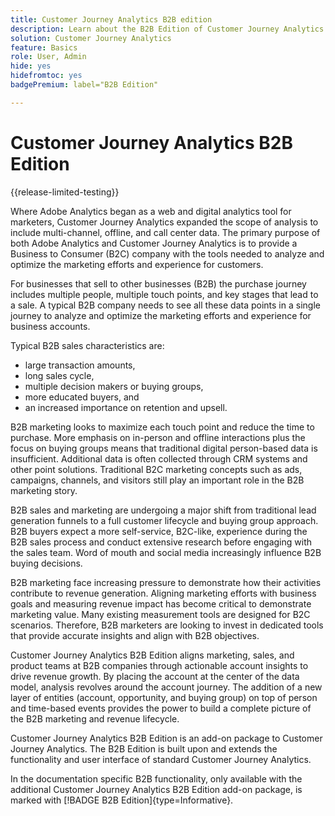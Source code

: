 ```yaml
---
title: Customer Journey Analytics B2B edition
description: Learn about the B2B Edition of Customer Journey Analytics.
solution: Customer Journey Analytics
feature: Basics
role: User, Admin
hide: yes
hidefromtoc: yes
badgePremium: label="B2B Edition"

---
```

# Customer Journey Analytics B2B Edition

{{release-limited-testing}}

Where Adobe Analytics began as a web and digital analytics tool for marketers, Customer Journey Analytics expanded the scope of analysis to include multi-channel, offline, and call center data. The primary purpose of both Adobe Analytics and Customer Journey Analytics is to provide a Business to Consumer (B2C) company with the tools needed to analyze and optimize the marketing efforts and experience for customers.

For businesses that sell to other businesses (B2B) the purchase journey includes multiple people, multiple touch points, and key stages that lead to a sale. A typical B2B company needs to see all these data points in a single journey to analyze and optimize the marketing efforts and experience for business accounts.

Typical B2B sales characteristics are:

* large transaction amounts, 
* long sales cycle, 
* multiple decision makers or buying groups, 
* more educated buyers, and 
* an increased importance on retention and upsell. 
  
B2B marketing looks to maximize each touch point and reduce the time to purchase. More emphasis on in-person and offline interactions plus the focus on buying groups means that traditional digital person-based data is insufficient. Additional data is often collected through CRM systems and other point solutions. Traditional B2C marketing concepts such as ads, campaigns, channels, and visitors still play an important role in the B2B marketing story.

B2B sales and marketing are undergoing a major shift from traditional lead generation funnels to a full customer lifecycle and buying group approach. B2B buyers expect a more self-service, B2C-like, experience during the B2B sales process and conduct extensive research before engaging with the sales team. Word of mouth and social media increasingly influence B2B buying decisions. 

B2B marketing face increasing pressure to demonstrate how their activities contribute to revenue generation. Aligning marketing efforts with business goals and measuring revenue impact has become critical to demonstrate marketing value. Many existing measurement tools are designed for B2C scenarios. Therefore, B2B marketers are looking to invest in dedicated tools that provide accurate insights and align with B2B objectives.

Customer Journey Analytics B2B Edition aligns marketing, sales, and product teams at B2B companies through actionable account insights to drive revenue growth. By placing the account at the center of the data model, analysis revolves around the account journey. The addition of a new layer of entities (account, opportunity, and buying group) on top of person and time-based events provides the power to build a complete picture of the B2B marketing and revenue lifecycle.

Customer Journey Analytics B2B Edition is an add-on package to Customer Journey Analytics. The B2B Edition is built upon and extends the functionality and user interface of standard Customer Journey Analytics.


In the documentation specific B2B functionality, only available with the additional Customer Journey Analytics B2B Edition add-on package, is marked with [!BADGE B2B Edition]{type=Informative}.
